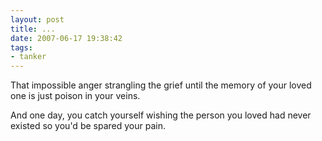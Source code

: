 ```yaml
---
layout: post
title: ...
date: 2007-06-17 19:38:42
tags: 
- tanker
---
```

That impossible anger strangling the grief until the memory of your loved one is just poison in your veins.

And one day, you catch yourself wishing the person you loved had never existed so you'd be spared your pain.